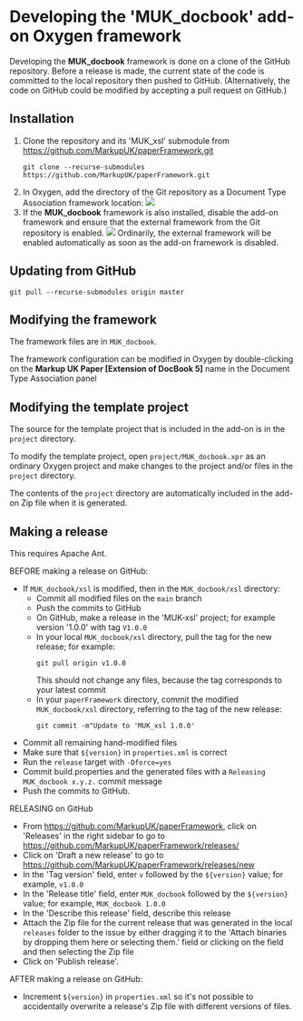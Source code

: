 # Developing the 'MUK_docbook' add-on Oxygen framework

Developing the **MUK_docbook** framework is done on a clone of the GitHub repository. Before a release is made, the current state of the code is committed to the local repository then pushed to GitHub. (Alternatively, the code on GitHub could be modified by accepting a pull request on GitHub.)

## Installation

1. Clone the repository and its 'MUK_xsl' submodule from https://github.com/MarkupUK/paperFramework.git
   ```
   git clone --recurse-submodules  https://github.com/MarkupUK/paperFramework.git
   ```
1. In Oxygen, add the directory of the Git repository as a Document Type Association framework location:
   ![](oxygen-locations.jpg)
1. If the **MUK_docbook** framework is also installed, disable the add-on framework and ensure that the external framework from the Git repository is enabled.
   ![](oxygen-associations.jpg)
   Ordinarily, the external framework will be enabled automatically as soon as the add-on framework is disabled.

## Updating from GitHub

```
git pull --recurse-submodules origin master
```

## Modifying the framework

The framework files are in `MUK_docbook`.

The framework configuration can be modified in Oxygen by double-clicking on the **Markup UK Paper [Extension of DocBook 5]** name in the Document Type Association panel

## Modifying the template project

The source for the template project that is included in the add-on is in the `project` directory.

To modify the template project, open `project/MUK_docbook.xpr` as an ordinary Oxygen project and make changes to the project and/or files in the `project` directory.

The contents of the `project` directory are automatically included in the add-on Zip file when it is generated.

## Making a release

This requires Apache Ant.

BEFORE making a release on GitHub:
 - If `MUK_docbook/xsl` is modified, then in the `MUK_docbook/xsl` directory:
   - Commit all modified files on the `main` branch
   - Push the commits to GitHub
   - On GitHub, make a release in the 'MUK-xsl' project; for example version '1.0.0' with tag `V1.0.0`
   - In your local `MUK_docbook/xsl` directory, pull the tag for the new release; for example:
     ```
	 git pull origin v1.0.0
	 ```
	 This should not change any files, because the tag corresponds to your latest commit
   - In your `paperFramework` directory, commit the modified `MUK_docbook/xsl` directory, referring to the tag of the new release:
     ```
	 git commit -m"Update to 'MUK_xsl 1.0.0'
	 ```
 - Commit all remaining hand-modified files
 - Make sure that `${version}` in `properties.xml` is correct
 - Run the `release` target with `-Dforce=yes`
 - Commit build.properties and the generated files with a `Releasing MUK_docbook x.y.z.` commit message
 - Push the commits to GitHub.

RELEASING on GitHub
 - From https://github.com/MarkupUK/paperFramework, click on 'Releases' in the right sidebar to go to https://github.com/MarkupUK/paperFramework/releases/
 - Click on 'Draft a new release' to go to https://github.com/MarkupUK/paperFramework/releases/new
 - In the 'Tag version' field, enter `v` followed by the `${version}` value; for example, `v1.0.0`
 - In the 'Release title' field, enter `MUK_docbook` followed by the `${version}` value; for example, `MUK_docbook 1.0.0`
 - In the 'Describe this release' field, describe this release
 - Attach the Zip file for the current release that was generated in the local `releases` folder to the issue by either dragging it to the 'Attach binaries by dropping them here or selecting them.' field or clicking on the field and then selecting the Zip file
 - Click on 'Publish release'.

AFTER making a release on GitHub:
 - Increment `${version}` in `properties.xml` so it's not possible to accidentally overwrite a release's Zip file with different versions of files.
